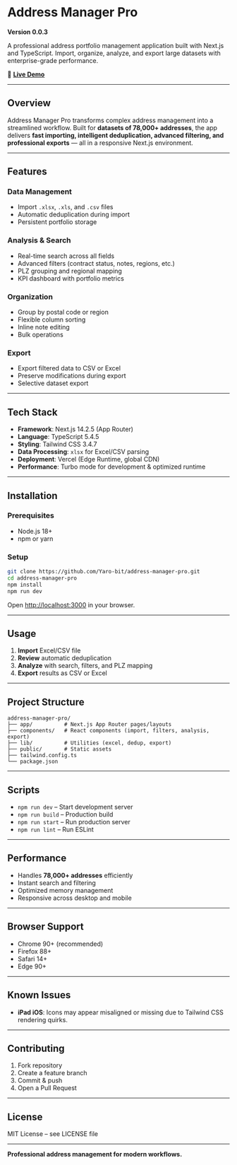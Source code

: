 # Address Manager Pro

**Version 0.0.3**

A professional address portfolio management application built with Next.js and TypeScript. Import, organize, analyze, and export large datasets with enterprise-grade performance.

🚀 **[Live Demo](https://address-manager-pro.vercel.app/)**

---

## Overview

Address Manager Pro transforms complex address management into a streamlined workflow. Built for **datasets of 78,000+ addresses**, the app delivers **fast importing, intelligent deduplication, advanced filtering, and professional exports** — all in a responsive Next.js environment.

---

## Features

### Data Management
- Import `.xlsx`, `.xls`, and `.csv` files  
- Automatic deduplication during import  
- Persistent portfolio storage  

### Analysis & Search
- Real-time search across all fields  
- Advanced filters (contract status, notes, regions, etc.)  
- PLZ grouping and regional mapping  
- KPI dashboard with portfolio metrics  

### Organization
- Group by postal code or region  
- Flexible column sorting  
- Inline note editing  
- Bulk operations  

### Export
- Export filtered data to CSV or Excel  
- Preserve modifications during export  
- Selective dataset export  

---

## Tech Stack

- **Framework**: Next.js 14.2.5 (App Router)  
- **Language**: TypeScript 5.4.5  
- **Styling**: Tailwind CSS 3.4.7  
- **Data Processing**: `xlsx` for Excel/CSV parsing  
- **Deployment**: Vercel (Edge Runtime, global CDN)  
- **Performance**: Turbo mode for development & optimized runtime  

---

## Installation

### Prerequisites
- Node.js 18+  
- npm or yarn  

### Setup
```bash
git clone https://github.com/Yaro-bit/address-manager-pro.git
cd address-manager-pro
npm install
npm run dev
```

Open [http://localhost:3000](http://localhost:3000) in your browser.

---

## Usage

1. **Import** Excel/CSV file  
2. **Review** automatic deduplication  
3. **Analyze** with search, filters, and PLZ mapping  
4. **Export** results as CSV or Excel  

---

## Project Structure

```
address-manager-pro/
├── app/          # Next.js App Router pages/layouts
├── components/   # React components (import, filters, analysis, export)
├── lib/          # Utilities (excel, dedup, export)
├── public/       # Static assets
├── tailwind.config.ts
└── package.json
```

---

## Scripts

- `npm run dev` – Start development server  
- `npm run build` – Production build  
- `npm run start` – Run production server  
- `npm run lint` – Run ESLint  

---

## Performance

- Handles **78,000+ addresses** efficiently  
- Instant search and filtering  
- Optimized memory management  
- Responsive across desktop and mobile  

---

## Browser Support

- Chrome 90+ (recommended)  
- Firefox 88+  
- Safari 14+  
- Edge 90+  

---

## Known Issues

- **iPad iOS**: Icons may appear misaligned or missing due to Tailwind CSS rendering quirks.  

---

## Contributing

1. Fork repository  
2. Create a feature branch  
3. Commit & push  
4. Open a Pull Request  

---

## License

MIT License – see LICENSE file  

---

**Professional address management for modern workflows.**
